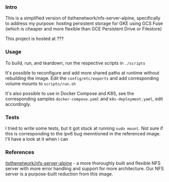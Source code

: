 ### Intro
This is a simplified version of itsthenetwork/nfs-server-alpine, specifically to address my purpose: hosting persistent storage for GKE using GCS Fuse (which is cheaper and more flexible than GCE Persistent Drive or Filestore)

This project is hosted at ???

### Usage
To build, run, and teardown, run the respective scripts in `./scripts`

It's possible to reconfigure and add more shared paths at runtime without rebuilding the image. Edit the `config/etc/exports` and add corresponding volume mounts to `scripts/run.sh`

It's also possible to use in Docker Compose and K8S, see the corresponding samples `docker-compose.yaml` and `k8s-deployment.yaml`, edit accordingly.

### Tests
I tried to write some tests, but it got stuck at running `sudo mount`. Not sure if this is corresponding to the ipv6 bug menntioned in the referenced image. I'll have a look at it when i can

### References
[itsthenetwork/nfs-server-alpine](https://github.com/sjiveson/nfs-server-alpine) - a more thoroughly built and flexible NFS server with more error handling and support for more architecture. Our NFS server is a purpose-built reduction from this image.


